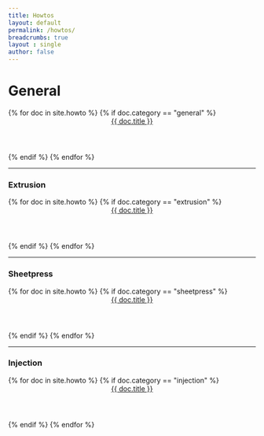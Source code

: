 ```yaml
---
title: Howtos
layout: default
permalink: /howtos/
breadcrumbs: true
layout : single
author: false
---
```



<div class="">

<h1>General</h1>
<div class="ty-vendor-plans">
{% for doc in site.howto %}
  {% if doc.category == "general" %}
    <div class="ty-grid-list__item">
       <a href="{{ doc.url  | relative_url }}" class="link">
        <span class="image" >
          <img class="cover" src="{{ doc.image }}" alt="" />
        </span>
        <header class="major">
            {{ doc.title }}
       </header>
      </a>
    </div>
  {% endif %}
{% endfor %}
</div>

<hr/>

<h3>Extrusion</h3>

<div class="ty-vendor-plans">
{% for doc in site.howto %}
  {% if doc.category == "extrusion" %}
    <div class="ty-grid-list__item">
       <a href="{{ doc.url  | relative_url }}" class="link">
        <span class="image" >
          <img class="cover" src="{{ doc.image }}" alt="" />
        </span>
        <header class="major">
            {{ doc.title }}
       </header>
      </a>
    </div>
  {% endif %}
{% endfor %}
</div>

<hr/>

<h3>Sheetpress</h3>

<div class="ty-vendor-plans">
{% for doc in site.howto %}
  {% if doc.category == "sheetpress" %}
    <div class="ty-grid-list__item">
       <a href="{{ doc.url  | relative_url }}" class="link">
        <span class="image" >
          <img class="cover" src="{{ doc.image }}" alt="" />
        </span>
        <header class="major">
            {{ doc.title }}
       </header>
      </a>
    </div>
  {% endif %}
{% endfor %}
</div>
<hr/>
<h3>Injection</h3>

<div class="ty-vendor-plans">
{% for doc in site.howto %}
  {% if doc.category == "injection" %}
    <div class="ty-grid-list__item">
      <a href="{{ doc.url  | relative_url }}" class="link">
        <span class="image" >
          <img class="cover" src="{{ doc.image }}" alt="" />
        </span>
        <header class="major">
            {{ doc.title }}
       </header>
      </a>
    </div>
  {% endif %}
{% endfor %}
</div>

</div>
